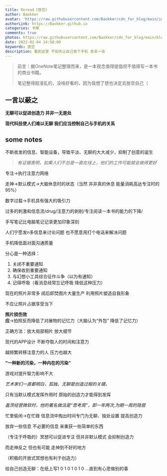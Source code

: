 ```yaml
---
title: Reread《放空》
author: Baokker
avatar: 'https://raw.githubusercontent.com/Baokker/cdn_for_blog/main/img/custom/avatar.jpg'
authorLink: https://Baokker.github.io
categories: 书单
comments: true
photos: https://raw.githubusercontent.com/Baokker/cdn_for_blog/main/blog_imgs/pexels-nikita-igonkin-9945400.jpg
date: 2022-02-04 14:58:00
keywords: 放空
description: 看到这里 不如先让自己放下手机 发呆一会
---
```




> 前言：据OneNote笔记整理而来，是一本观念值得提倡但不值得写一本书的商业书籍。
>
> 笔记整得挺凌乱的，没啥好看的，因为我想了想也决定去放空自己（



## 一言以蔽之

**无聊可以促进创造力 并非一无是处**

**现代科技使人们难以无聊 我们应当控制自己与手机的关系**



## some notes

不断收发的信息、智能设备，导致平淡、无聊的大大减少，抑制了创意的诞生

> *有证据表明，如果人们不总是一直在线上，他们的工作可能就会做得更好*

专注->执行注意力网络

走神->默认模式->大脑休息时的状态（当然 并非真的休息 能量消耗高达专注时的95%）



数字过载->手机具有强大的吸引力

 

过多的刺激和信息流/drug/注意力的剥削/专注阅读一本书的能力的下降/

 

手写笔记比电脑笔记记录更加印象深刻



人们宁愿发n多信息来讨论问题 也不愿意用打个电话来解决问题

 

手机降低面对面沟通质量

 

分心是一种选择：

1. 关闭不重要通知
2. 确保收到重要通知
3. 与幻想小工具综合征作斗争（以为有通知）
4. 记得呼吸（看消息经常忘记呼吸 降低这种压力）



现在的照片非常多 阅后即焚图片大量生产 利用照片塑造自我形象

不应让照片占据享受当下



**照片损伤效应**->拍照反而降低了对展物的记忆力（大脑认为“外包” 降低了记忆力）

正确方法：放大局部相片 放大细节



现代的APP设计 不断夺取人的时间和注意力

越频繁转移注意力的人 压力也越大

**“一种新的污染，一种内在的污染”**

 

游戏对提升智力影响不大



*艺术家们一直都明白，孤独、无聊是创造过程的关键。*

只有当默认模式发挥作用时 原始的创造力才能得到发挥

 

*盖茨经营微软时，他的著名做法是“思考周”，即一年两次,为期一周的隐居*

 

忙里偷闲→在忙碌 信息流中掏出时间专门为无聊、独处设置 提高创造力

放弃一些信息 不必要的信息 来重获一些简单的东西



（专注于呼吸的）冥想可以促进专注 但并非默认模式 会抑制创造力

而走神反之 但也有可能 走神到不好的地方

（积极的开放式冥想也有利于创造力）

给自己创造无聊：在纸上写1 0 1 0 1 0 1 0 …直到有心思做别的事
